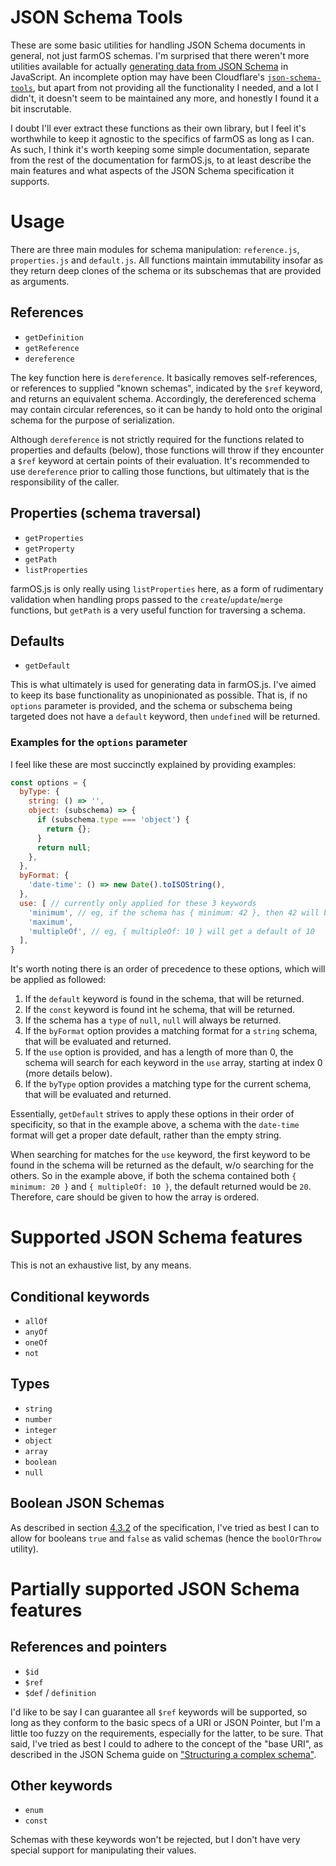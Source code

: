 # JSON Schema Tools
These are some basic utilities for handling JSON Schema documents in general, not just farmOS schemas. I'm surprised that there weren't more utilities available for actually [generating data from JSON Schema](https://json-schema.org/implementations.html#generators-from-schemas) in JavaScript. An incomplete option may have been Cloudflare's [`json-schema-tools`](https://github.com/cloudflare/json-schema-tools), but apart from not providing all the functionality I needed, and a lot I didn't, it doesn't seem to be maintained any more, and honestly I found it a bit inscrutable.

I doubt I'll ever extract these functions as their own library, but I feel it's worthwhile to keep it agnostic to the specifics of farmOS as long as I can. As such, I think it's worth keeping some simple documentation, separate from the rest of the documentation for farmOS.js, to at least describe the main features and what aspects of the JSON Schema specification it supports.

# Usage
There are three main modules for schema manipulation: `reference.js`, `properties.js` and `default.js`. All functions maintain immutability insofar as they return deep clones of the schema or its subschemas that are provided as arguments.

## References
- `getDefinition`
- `getReference`
- `dereference`

The key function here is `dereference`. It basically removes self-references, or references to supplied "known schemas", indicated by the `$ref` keyword, and returns an equivalent schema. Accordingly, the dereferenced schema may contain circular references, so it can be handy to hold onto the original schema for the purpose of serialization.

Although `dereference` is not strictly required for the functions related to properties and defaults (below), those functions will throw if they encounter a `$ref` keyword at certain points of their evaluation. It's recommended to use `dereference` prior to calling those functions, but ultimately that is the responsibility of the caller.

## Properties (schema traversal)
- `getProperties`
- `getProperty`
- `getPath`
- `listProperties`

farmOS.js is only really using `listProperties` here, as a form of rudimentary validation when handling props passed to the `create`/`update`/`merge` functions, but `getPath` is a very useful function for traversing a schema.

## Defaults
- `getDefault`

This is what ultimately is used for generating data in farmOS.js. I've aimed to keep its base functionality as unopinionated as possible. That is, if no `options` parameter is provided, and the schema or subschema being targeted does not have a `default` keyword, then `undefined` will be returned.

### Examples for the `options` parameter
I feel like these are most succinctly explained by providing examples:

```js
const options = {
  byType: {
    string: () => '',
    object: (subschema) => {
      if (subschema.type === 'object') {
        return {};
      }
      return null;
    },
  },
  byFormat: {
    'date-time': () => new Date().toISOString(),
  },
  use: [ // currently only applied for these 3 keywords
    'minimum', // eg, if the schema has { minimum: 42 }, then 42 will be the default used
    'maximum',
    'multipleOf', // eg, { multipleOf: 10 } will get a default of 10
  ],
}
```

It's worth noting there is an order of precedence to these options, which will be applied as followed:

1. If the `default` keyword is found in the schema, that will be returned.
2. If the `const` keyword is found int he schema, that will be returned.
3. If the schema has a `type` of `null`, `null` will always be returned.
4. If the `byFormat` option provides a matching format for a `string` schema, that will be evaluated and returned.
5. If the `use` option is provided, and has a length of more than 0, the schema will search for each keyword in the `use` array, starting at index 0 (more details below).
6. If the `byType` option provides a matching type for the current schema, that will be evaluated and returned.

Essentially, `getDefault` strives to apply these options in their order of specificity, so that in the example above, a schema with the `date-time` format will get a proper date default, rather than the empty string. 

When searching for matches for the `use` keyword, the first keyword to be found in the schema will be returned as the default, w/o searching for the others. So in the example above, if both the schema contained both `{ minimum: 20 }` and `{ multipleOf: 10 }`, the default returned would be `20`. Therefore, care should be given to how the array is ordered.

# Supported JSON Schema features
This is not an exhaustive list, by any means.

## Conditional keywords
- `allOf`
- `anyOf`
- `oneOf`
- `not`

## Types
- `string`
- `number`
- `integer`
- `object`
- `array`
- `boolean`
- `null`

## Boolean JSON Schemas
As described in section [4.3.2](https://json-schema.org/draft/2020-12/json-schema-core.html#rfc.section.4.3.2) of the specification, I've tried as best I can to allow for booleans `true` and `false` as valid schemas (hence the `boolOrThrow` utility). 

# Partially supported JSON Schema features

## References and pointers
- `$id`
- `$ref`
- `$def` / `definition`

I'd like to be say I can guarantee all `$ref` keywords will be supported, so long as they conform to the basic specs of a URI or JSON Pointer, but I'm a little too fuzzy on the requirements, especially for the latter, to be sure. That said, I've tried as best I could to adhere to the concept of the "base URI", as described in the JSON Schema guide on ["Structuring a complex schema"](https://json-schema.org/understanding-json-schema/structuring.html#base-uri).

## Other keywords
- `enum`
- `const`

Schemas with these keywords won't be rejected, but I don't have very special support for manipulating their values.
